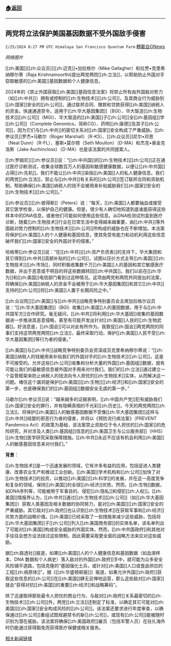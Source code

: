 ###  [:house:返回](README.md)
---


## 两党将立法保护美国基因数据不受外国敌手侵害
`2/25/2024 8:27 PM UTC Himalaya San Francisco Quantum Farm` [轉載自GNews](https://gnews.org/articles/2340273)

*网络图片*

[[zh:美国]][[zh:众议员]][[zh:迈克]]•加拉格尔（Mike Gallagher）和拉贾•克里希纳穆尔蒂（Raja Krishnamoorthi)提出两党两院[[zh:立法]]，以帮助防止外国对手窃取敏感的[[zh:美国]]基因数据和个人健康信息。

2024年的《禁止外国获取[[zh:美国]]基因信息法案》将禁止所有由外国敌对势力（如[[zh:中共]]）拥有或控制的[[zh:生物技术]][[zh:公司]]，及其商业行为威胁到[[zh:国家]]安全的[[zh:公司]]，通过联邦合同、赠款和贷款获得[[zh:美国]]纳税人的资金。快速通道禁令，适用于[[zh:华大基因集团]]（BGI）、华大智造[[zh:生物技术]][[zh:公司]]（MGI）、华大智造的[[zh:美国]]子[[zh:公司]]全[[zh:基因组]]学[[zh:公司]]（Complete Genomics，简称CG）、药明[[zh:康德]]及其子[[zh:公司]]，因为它们与[[zh:中共]]的密切关系对[[zh:国家]]安全构成了严重威胁。[[zh:参议员]]罗杰•马歇尔（Roger Marshall）（R-KS）、[[zh:众议员]]尼尔•邓恩（Neal Dunn）（R-FL）、塞斯•莫尔顿（Seth Moulton）（D-MA）和杰克•奥金克洛斯（Jake Auchincloss）（D-MA）也是该法案的共同提案人。

[[zh:罗姆尼]][[zh:参议员]]说：“[[zh:中共国]]的[[zh:生物技术]][[zh:公司]]正在通过医疗诊断测试，收集全球数百万人的基因和敏感健康数据，以便让[[zh:中共国]]占得[[zh:先机]]。我们不能让[[zh:中共]]染指[[zh:美国]]人的私人健康信息。我们的两党[[zh:立法]]，禁止与[[zh:中共]]有关系的[[zh:公司]]签订联邦合同和资助机制，帮助确保[[zh:美国]]纳税人的钱不会被用来补贴威胁我们[[zh:国家]]安全的[[zh:生物技术]][[zh:公司]]。”

[[zh:参议员]][[zh:彼得斯]]（Peters）说：“每天，[[zh:美国]]人都要抽血或接受其它医学检查，以保护自己的健康。但是，很少有人确切地知道到底谁能获得这些样本中的DNA信息，或者他们可能如何使用这些信息。从DNA检测试剂盒到医疗诊断，随着[[zh:生物技术]]行业在日常生活中变得越来越重要，由[[zh:中共]]等外国敌对势力控制的[[zh:生物技术]][[zh:公司]]所构成的威胁也在不断增加。本法案将保护[[zh:美国]]人的个人健康和基因信息，使其免受有能力和动机利用这些信息破坏我们[[zh:国家]]安全的外国对手的侵害。”

哈格蒂[[zh:参议员]]说：“在[[zh:中共]][[zh:资产负债表]]的支持下，华大集团和其它得到[[zh:中共]]高额补贴的[[zh:公司]]，试图以压价方式主导[[zh:美国]][[zh:生物技术]][[zh:市场]]，同时积极收集数千万[[zh:美国]]人的基因和其它敏感医疗数据，并出于恶意或不明目的将这些数据转回[[zh:中共国]]。我们以前在[[zh:华为]]和[[zh:美国]]电信部门看到过这种情况。这项由两党和两院共同提出的法案，将确保[[zh:美国]]纳税人的资金不会被用于[[zh:华大基因集团]]和其它[[zh:中共]]支持的[[zh:公司]]将[[zh:美国]]人置于长期风险之中。”

[[zh:众议院]][[zh:美国]]与[[zh:中共]]战略竞争特别委员会主席加拉格尔议员说：“[[zh:华大基因集团]]（BGI）收集[[zh:美国]]人的基因数据，用于与[[zh:中共国军方]]合作研究。毫无疑问，[[zh:中共]]将利用[[zh:华大基因]]收集的基因数据进一步推进其恶意侵略，甚至有可能开发出针对[[zh:美国]]人民的[[zh:生物武器]]。好消息是，[[zh:国会]]可以对此有所作为。我敦促[[zh:国会]]两党两院的同事们支持这项两党两院[[zh:立法]]，最终采取行动，保护[[zh:美国]]人民不受[[zh:华大基因集团]]等行为者的侵害。”

[[zh:美国]]与[[zh:中共]]战略竞争特别委员会资深成员克里希纳穆尔蒂说：“[[zh:美国]]纳税人的钱被用来补贴我们的外国对手的[[zh:生物技术]][[zh:公司]]，这是不可接受的。允许这些[[zh:公司]]收集和分析大量的外国[[zh:基因组]]数据，就有可能让我们的最敏感信息被外国对手用来对付我们。我们的[[zh:立法]]通过建立一个监管框架来防止纳税人的钱流向令人担忧的[[zh:生物技术]]实体，从而解决这一问题。堵住这个漏洞是保护[[zh:美国]][[zh:生物]][[zh:经济]]和[[zh:国家]]安全的第一步，也是确保我们的[[zh:基因组]]数据安全无虞的第一步。”

马歇尔[[zh:参议员]]说：“越来越多的证据表明，[[zh:中国共产党]]犯有威胁我们[[zh:国家]]安全的罪行，并有隐瞒真相的不光彩[[zh:历史]]。今天的两党两院[[zh:立法]]，将保护[[zh:美国]]人的敏感基因数据不受像[[zh:华大基因集团]]这样与[[zh:中共]]结盟的邪恶行为者的侵害，并将以《预防流行病法案》（PREVENT Pandemics Act）的政策为基础，该法案禁止资助位于令人担忧的[[zh:国家]]的危险研究，并对涉及人类[[zh:基因组]]信息的[[zh:美国卫生与公众服务部]]（HHS）[[zh:生物]]医学研究采取保障措施。[[zh:中共]]永远不应该有机会利用[[zh:美国]]人的敏感基因信息来对付我们。”

**背景**：

[[zh:生物技术]]是一个迅速发展的领域，它有许多有益的应用，包括促进人类健康、改善农业生产和推动工业创新。[[zh:美国]]学术机构和[[zh:公司]]加快了对[[zh:生物技术]]的投资，以推动[[zh:美国]][[zh:科学]]的发展，并在这一高度竞争和复杂的领域，保持[[zh:美国]]的全球[[zh:经济]]优势。然而，[[zh:生物]]数据，如DNA序列等，可能被用于军事目的、侵犯[[zh:隐私]]和侵犯[[zh:人权]]。[[zh:美国]]情报界认为，[[zh:中共]]通过[[zh:生物技术]][[zh:公司]]（如[[zh:华大基因集团]]）获取人类基因及相关数据的协同努力，是对[[zh:美国]][[zh:国家]]安全的严重威胁。其它敌对[[zh:政府]]也认识到[[zh:生物技术]]在获取军事和[[zh:经济]]优势方面的战略价值。[[zh:美国]]已经采取了一些措施来减少这些威胁，包括将[[zh:华大基因集团]]子[[zh:公司]]列入[[zh:美国商务部]]的实体名单，该名单列出了可能对[[zh:美国]]构成安全威胁的外国实体。然而，[[zh:中共国政府]]和其他对手往往会想方设法绕过这些限制，因此需要采取更全面的战略方法来应对这些威胁。

据[[zh:路透社]]报道，如果[[zh:美国]]人的个人健康信息和基因数据（如血液样本、DNA 数据和个人病史）落入敌对的外国[[zh:政府]]手中，就可能为众多安全风险铺平道路，包括克隆的“基因强化士兵，或针对[[zh:美国]]人口或食品供应的工程[[zh:病原体]]”。据《[[zh:华盛顿邮报]]》报道，如果允许外国[[zh:政府]]获取这些信息的[[zh:公司]]在[[zh:美国]]肆无忌惮地运营，那么这些敌对[[zh:国家]]就会“获得对抗[[zh:美国]]的重要[[zh:经济]]和战略筹码”。

除了迅速取缔那些最令人担忧的商业行为、与敌对[[zh:政府]]关系最密切的[[zh:生物技术]][[zh:公司]]外，两党[[zh:立法]]还制定了标准，以确定其它可能对[[zh:美国]][[zh:国家]]安全构成风险的[[zh:公司]]。该法案还要求进行年度审查，以确保通过[[zh:公司]]重组试图规避禁令的新[[zh:公司]]，或现有[[zh:公司]]能被随时识别为潜在威胁。该法案将确保[[zh:美国政府]]雇员（包括军警人员）在驻扎海外时仍能通过获得豁免而获得医疗保健或相关服务。

[相关新闻链接](https://www.romney.senate.gov/romney-helps-introduce-bipartisan-legislation-to-protect-american-genetic-data-from-foreign-adversaries/)
